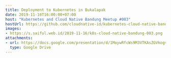 ```yaml
---
title: Deployment to Kubernetes in Bukalapak
date: 2019-11-16T16:00:00+07:00
host: "Kubernetes and Cloud Native Bandung Meetup #003"
hostUrl: https://github.com/cloudnative-id/kubernetes-cloud-native-bandung/tree/master/2019/003%20(Nov)
images:
- https://s.saiful.web.id/2019-11-16/k8s-cloud-native-bandung-003.png
attachments:
- url: https://docs.google.com/presentation/d/1MoywRfcWs9M3VTKAsZGVkogvUQMTH9BuNCg6WIUKKuU/edit?usp=sharing
  type: Google Drive
---
```

